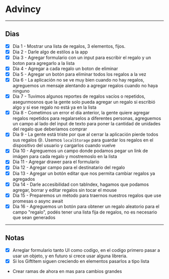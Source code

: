 # Advincy

-------

## Dias

- [x] Dia 1 - Mostrar una lista de regalos, 3 elementos, fijos.
- [x] Dia 2 - Darle algo de estilos a la app
- [x] Dia 3 - Agregar formulario con un input para escribir el regalo y un boton para agregarlo a la lista
- [x] Dia 4 - Agregar a cada regalo un boton de eliminar
- [x] Dia 5 - Agregar un botón para eliminar todos los regalos a la vez
- [x] Dia 6 - La aplicación no se ve muy bien cuando no hay regalos, agreguemos un mensaje alentando a agregar regalos cuando no haya ninguno
- [x] Dia 7 - Tuvimos algunos reportes de regalos vacíos o repetidos, asegurmosnos que la gente solo pueda agregar un regalo si escribió algo y si ese regalo no está ya en la lista
- [x] Dia 8 - Cometimos un error el día anterior, la gente quiere agregar regalos repetidos para regalarselos a diferentes personas, agreguemos un campo al lado del input de texto para poner la cantidad de unidades del regalo que deberíamos comprar
- [x] Dia 9 - La gente está triste por que al cerrar la aplicación pierde todos sus regalos 😢. Usemos `localStorage` para guardar los regalos en el dispositivo del usuario y cargarlos cuando vuelve
- [x] Dia 10 - Agreguemos un campo donde podamos pegar un link de imágen para cada regalo y mostremoslo en la lista
- [x] Dia 11 - Agregar drawer para el formulario
- [x] Dia 12 - Agregar campo para el destinatario del regalo
- [x] Dia 13 - Agregar un botón editar que nos permita cambiar regalos ya agregados
- [x] Dia 14 - Darle accesibilidad con tabIndex, hagamos que podamos agregar, borrar y editar regalos sin tocar el mouse
- [x] Dia 15 - Preparemos un método para traernos nuestros regalos que use promesas o async await
- [x] Dia 16 - Agreguemos un botón para obtener un regalo aleatorio para el campo "regalo", podés tener una lista fija de regalos, no es necesario que sean generados

-------

## Notas

- [x] Arreglar formulario tanto UI como codigo, en el codigo primero pasar a usar un objeto, y en futuro si crece usar alguna libreria.
- [x] Si los GiftItem siguen creciendo en elementos pasarlos a tipo lista

* Crear ramas de ahora en mas para cambios grandes